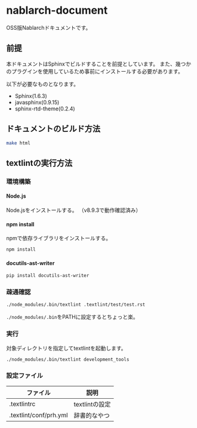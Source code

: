 # nablarch-document
OSS版Nablarchドキュメントです。

## 前提
本ドキュメントはSphinxでビルドすることを前提としています。
また、幾つかのプラグインを使用しているため事前にインストールする必要があります。

以下が必要なものとなります。
* Sphinx(1.6.3)
* javasphinx(0.9.15)
* sphinx-rtd-theme(0.2.4)

## ドキュメントのビルド方法
```bash
make html
```

## textlintの実行方法


### 環境構築

#### Node.js

Node.jsをインストールする。
（v8.9.3で動作確認済み）

#### npm install

npmで依存ライブラリをインストールする。

```sh
npm install
```

#### docutils-ast-writer



```sh
pip install docutils-ast-writer
```

### 疎通確認

```sh
./node_modules/.bin/textlint .textlint/test/test.rst
```

`./node_modules/.bin`をPATHに設定するとちょっと楽。


### 実行

対象ディレクトリを指定してtextlintを起動します。

```sh
./node_modules/.bin/textlint development_tools
```

### 設定ファイル

| ファイル               | 説明           |
|------------------------|----------------|
| .textlintrc            | textlintの設定 |
| .textlint/conf/prh.yml | 辞書的なやつ   |

